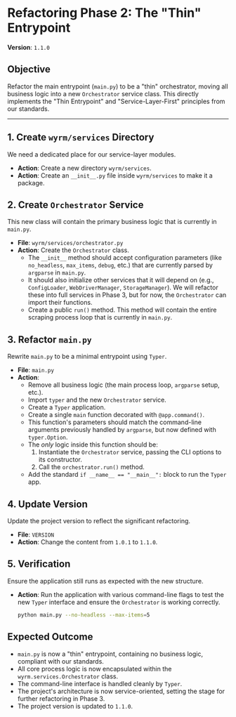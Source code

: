 # Refactoring Phase 2: The "Thin" Entrypoint
**Version**: `1.1.0`

## Objective
Refactor the main entrypoint (`main.py`) to be a "thin" orchestrator, moving all business logic into a new `Orchestrator` service class. This directly implements the "Thin Entrypoint" and "Service-Layer-First" principles from our standards.

---

## 1. Create `wyrm/services` Directory
We need a dedicated place for our service-layer modules.

*   **Action**: Create a new directory `wyrm/services`.
*   **Action**: Create an `__init__.py` file inside `wyrm/services` to make it a package.

## 2. Create `Orchestrator` Service
This new class will contain the primary business logic that is currently in `main.py`.

*   **File**: `wyrm/services/orchestrator.py`
*   **Action**: Create the `Orchestrator` class.
    *   The `__init__` method should accept configuration parameters (like `no_headless`, `max_items`, `debug`, etc.) that are currently parsed by `argparse` in `main.py`.
    *   It should also initialize other services that it will depend on (e.g., `ConfigLoader`, `WebDriverManager`, `StorageManager`). We will refactor these into full services in Phase 3, but for now, the `Orchestrator` can import their functions.
    *   Create a public `run()` method. This method will contain the entire scraping process loop that is currently in `main.py`.

## 3. Refactor `main.py`
Rewrite `main.py` to be a minimal entrypoint using `Typer`.

*   **File**: `main.py`
*   **Action**:
    *   Remove all business logic (the main process loop, `argparse` setup, etc.).
    *   Import `typer` and the new `Orchestrator` service.
    *   Create a `Typer` application.
    *   Create a single `main` function decorated with `@app.command()`.
    *   This function's parameters should match the command-line arguments previously handled by `argparse`, but now defined with `typer.Option`.
    *   The *only* logic inside this function should be:
        1. Instantiate the `Orchestrator` service, passing the CLI options to its constructor.
        2. Call the `orchestrator.run()` method.
    *   Add the standard `if __name__ == "__main__":` block to run the `Typer` app.

## 4. Update Version
Update the project version to reflect the significant refactoring.

*   **File**: `VERSION`
*   **Action**: Change the content from `1.0.1` to `1.1.0`.

## 5. Verification
Ensure the application still runs as expected with the new structure.

*   **Action**: Run the application with various command-line flags to test the new `Typer` interface and ensure the `Orchestrator` is working correctly.
    ```bash
    python main.py --no-headless --max-items=5
    ```

## Expected Outcome
- `main.py` is now a "thin" entrypoint, containing no business logic, compliant with our standards.
- All core process logic is now encapsulated within the `wyrm.services.Orchestrator` class.
- The command-line interface is handled cleanly by `Typer`.
- The project's architecture is now service-oriented, setting the stage for further refactoring in Phase 3.
- The project version is updated to `1.1.0`. 